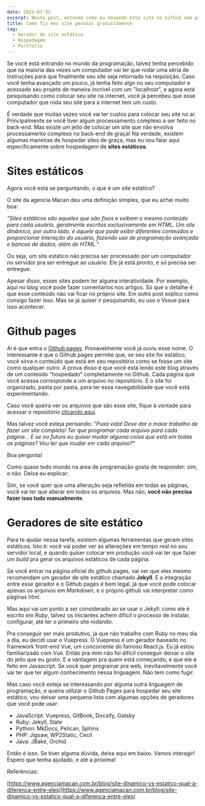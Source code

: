```yaml
---
date: 2021-07-32
excerpt: Neste post, entenda como eu hospedo este site no Github sem pagar nada. Entenda também o que são sites estáticos, e algumas ferramentas para te ajudar a criar os seus.
title: Como fiz meu site pessoal gratuitamente
tag:
  - Gerador de site estático
  - Hospedagem
  - Portfolio
---
```


Se você está entrando no mundo da programação, talvez tenha percebido que na maioria das vezes um computador vai ter que rodar uma séria de instruções para que finalmente seu site seja retornado na requisição. Caso você tenha avançado um pouco, já tenha feito algo no seu computador e acessado seu projeto de maneira incrível com um "localhost", e agora está pesquisando como colocar seu site na internet, você já percebeu que esse computador que roda seu site para a internet tem um custo.

É verdade que muitas vezes você vai ter custos para colocar seu site no ar. Principalmente se você tiver algum processamento complexo a ser feito no back-end. Mas existe um jeito de colocar um site que não envolva processamento complexo no back-end de graça! Na verdade, existem algumas maneiras de hospedar sites de graça, mas eu vou falar aqui especificamente sobre hospedagem de **sites estáticos**.

# Sites estáticos

Agora você está se perguntando, o que é um site estático?

O site da agencia Macan deu uma definição simples, que eu achei muito boa:

*"Sites estáticos são aqueles que são fixos e exibem o mesmo conteúdo para cada usuário, geralmente escritos exclusivamente em HTML. Um site dinâmico, por outro lado, é aquele que pode exibir diferentes conteúdos e proporcionar interação do usuário, fazendo uso de programação avançada e bancos de dados, além de HTML."*

Ou seja, um site estático não precisa ser processado por um computador no servidor pra ser entregue ao usuário. Ele já está pronto, e só precisa ser entregue.

Apesar disso, esses sites podem ter alguma interatividade. Por exemplo, aqui no blog você pode fazer comentários nos artigos. Só que o detalhe é que esse conteúdo não vai ficar no próprio site. Em outro post explico como consigo fazer isso. Mas se já quiser ir pesquisando, eu uso o Vssue para isso acontecer.

# Github pages

Aí é que entra o [Github pages](https://pages.github.com/). Provavelmente você já ouviu esse nome. O interessante é que o Github pages permite que, se seu site for estático, você sirva o conteúdo que está em seu repositório como se fosse um site como qualquer outro. A prova disso é que você está lendo este blog através de um conteúdo "hospedado" completamente no Github. Cada página que você acessa corresponde a um arquivo no repositório. E o site foi organizado, pasta por pasta, para ter essa navegabilidade que você está experimentando.

Caso você queira ver os arquivos que são esse site, fique à vontade para acessar o repositório [clicando aqui](https://github.com/alberttocastro/alberttocastro.github.io).

Mas talvez você esteja pensando: "*Puxa vida! Deve dar o maior trabalho de fazer um site completo! Ter que programar cada arquivo para cada página... E se no futuro eu quiser mudar alguma coisa que está em todas as páginas? Vou ter que mudar em cada arquivo?*"

Boa pergunta!

Como quase todo mundo na area de programação gosta de responder: sim, e não. Deixa eu explicar:

Sim, se você quer que uma alteração seja refletida em todas as páginas, você vai ter que alterar em todos os arquivos. Mas não, **você não precisa fazer isso tudo manualmente**.

# Geradores de site estático

Para te ajudar nessa tarefa, existem algumas ferramentas que geram sites estáticos. Isto é: você vai poder ver as alterações em tempo real no seu servidor local, e quando quiser colocar em produção você vai ter que fazer um *build* pra gerar os arquivos estáticos de cada página.

Se você entrar na página oficial do github pages, vai ver que eles mesmo recomendam um gerador de site estático chamado **Jekyll**. E a integração entre esse gerador e o Github pages é bem legal, já que você pode colocar apenas os arquivos em *Markdown*, e o próprio github vai interpretar como páginas html.

Mas aqui vai um ponto a ser considerado ao se usar o Jekyll: como ele é escrito em *Ruby*, talvez os iniciantes achem difícil o processo de instalar, configurar, até ter o primeiro site rodando.

Pra conseguir ser mais produtivo, já que não trabalho com Ruby no meu dia a dia, eu decidi usar o Vuepress. O Vuepress é um gerador baseado no framework front-end Vue, um concorrente do famoso React.js. Eu já estou familiarizado com Vue. Então pra mim não foi difícil conseguir deixar o site do jeito que eu gosto. E a vantagem pra quem está começando, é que ele é feito em Javascript. Se você quer programar pra web, inevitavelmente você vai ter que ter algum conhecimento nessa linguagem. Não tem como fugir.

Mas caso você esteja se interessando por alguma outra linguagem de programação, e queira utilizar o Github Pages para hospedar seu site estático, vou deixar uma pequena lista com algumas opções de geradores que você pode usar:

- JavaScript: Vuepress, GitBook, Docsify, Gatsby
- Ruby: Jekyll, Slate
- Python: MkDocs, Pelican, Sphinx
- PHP: Jigsaw, WP2Static, Cecil
- Java: JBake, Orchid

Então é isso. Se tiver alguma dúvida, deixa aqui em baixo. Vamos interagir! Espero que tenha ajudado, e até a próxima!

Referências:

[https://www.agenciamacan.com.br/blog/site-dinamico-vs-estatico-qual-a-diferenca-entre-eles](https://www.agenciamacan.com.br/blog/site-dinamico-vs-estatico-qual-a-diferenca-entre-eles)